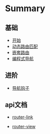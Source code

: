 # Summary

## 基础

* [开始](README.md)
* [动态路由匹配](er-ji-mu-lu-1.md)
* [嵌套路由](er-ji-mu-lu-2.md)
* [编程式导航]()

## 进阶

* [导航钩子](yi-ji-mu-lu-2/er-ji-mu-lu-1.md)

## api文档
* [router-link]()
- [router-view](er-ji-mu-lu-2.md)


